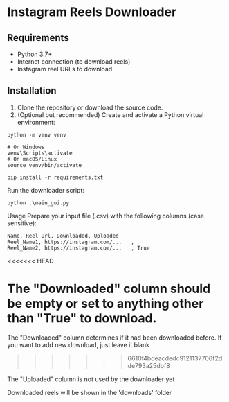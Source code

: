 # Instagram Reels Downloader

## Requirements

- Python 3.7+
- Internet connection (to download reels)
- Instagram reel URLs to download

## Installation

1. Clone the repository or download the source code.
2. (Optional but recommended) Create and activate a Python virtual environment:

```
python -m venv venv

# On Windows
venv\Scripts\activate
# On macOS/Linux
source venv/bin/activate

pip install -r requirements.txt
```

Run the downloader script:

```
python .\main_gui.py
```

Usage
Prepare your input file (.csv) with the following columns (case sensitive):

```
Name, Reel Url,	Downloaded,	Uploaded
Reel_Name1, https://instagram.com/...	,
Reel_Name2, https://instagram.com/...	, True
```
<<<<<<< HEAD

The "Downloaded" column should be empty or set to anything other than "True" to download.
=======
The "Downloaded" column determines if it had been downloaded before. If you want to add new download, just leave it blank
>>>>>>> 6610f4bdeacdedc9121137706f2dde793a25dbf8

The "Uploaded" column is not used by the downloader yet

Downloaded reels will be shown in the 'downloads' folder
